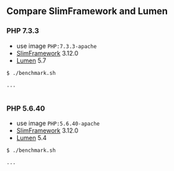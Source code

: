 ## Compare SlimFramework and Lumen

### PHP 7.3.3

- use image `PHP:7.3.3-apache`
- [SlimFramework](http://www.slimframework.com/) 3.12.0
- [Lumen](https://lumen.laravel.com/) 5.7

```console
$ ./benchmark.sh

...


```

### PHP 5.6.40

- use image `PHP:5.6.40-apache`
- [SlimFramework](http://www.slimframework.com/) 3.12.0
- [Lumen](https://lumen.laravel.com/) 5.4

```console
$ ./benchmark.sh

...


```
